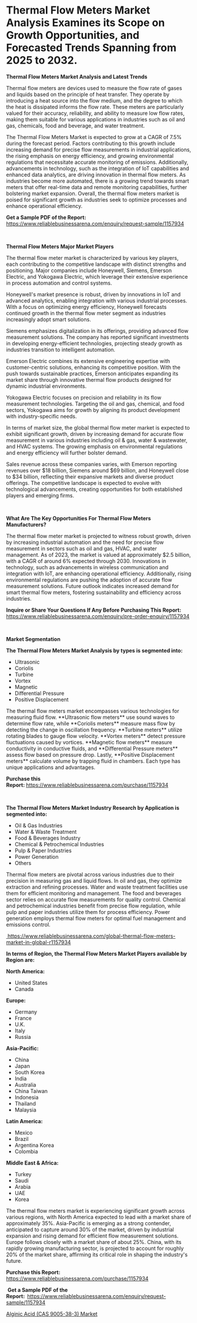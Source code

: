 <p><h1>Thermal Flow Meters Market Analysis Examines its Scope on Growth Opportunities, and Forecasted Trends Spanning from 2025 to 2032.</h1></p><p><strong>Thermal Flow Meters Market Analysis and Latest Trends</strong></p>
<p><p>Thermal flow meters are devices used to measure the flow rate of gases and liquids based on the principle of heat transfer. They operate by introducing a heat source into the flow medium, and the degree to which the heat is dissipated informs the flow rate. These meters are particularly valued for their accuracy, reliability, and ability to measure low flow rates, making them suitable for various applications in industries such as oil and gas, chemicals, food and beverage, and water treatment.</p><p>The Thermal Flow Meters Market is expected to grow at a CAGR of 7.5% during the forecast period. Factors contributing to this growth include increasing demand for precise flow measurements in industrial applications, the rising emphasis on energy efficiency, and growing environmental regulations that necessitate accurate monitoring of emissions. Additionally, advancements in technology, such as the integration of IoT capabilities and enhanced data analytics, are driving innovation in thermal flow meters. As industries become more automated, there is a growing trend towards smart meters that offer real-time data and remote monitoring capabilities, further bolstering market expansion. Overall, the thermal flow meters market is poised for significant growth as industries seek to optimize processes and enhance operational efficiency.</p></p>
<p><strong>Get a Sample PDF of the Report:&nbsp;</strong> <a href="https://www.reliablebusinessarena.com/enquiry/request-sample/1157934?utm_campaign=2637&utm_medium=2&utm_source=Github&utm_content=ia&utm_term=21032025&utm_id=thermal-flow-meters">https://www.reliablebusinessarena.com/enquiry/request-sample/1157934</a></p>
<p>&nbsp;</p>
<p><strong>Thermal Flow Meters Major Market Players</strong></p>
<p><p>The thermal flow meter market is characterized by various key players, each contributing to the competitive landscape with distinct strengths and positioning. Major companies include Honeywell, Siemens, Emerson Electric, and Yokogawa Electric, which leverage their extensive experience in process automation and control systems.</p><p>Honeywell's market presence is robust, driven by innovations in IoT and advanced analytics, enabling integration with various industrial processes. With a focus on optimizing energy efficiency, Honeywell forecasts continued growth in the thermal flow meter segment as industries increasingly adopt smart solutions.</p><p>Siemens emphasizes digitalization in its offerings, providing advanced flow measurement solutions. The company has reported significant investments in developing energy-efficient technologies, projecting steady growth as industries transition to intelligent automation.</p><p>Emerson Electric combines its extensive engineering expertise with customer-centric solutions, enhancing its competitive position. With the push towards sustainable practices, Emerson anticipates expanding its market share through innovative thermal flow products designed for dynamic industrial environments.</p><p>Yokogawa Electric focuses on precision and reliability in its flow measurement technologies. Targeting the oil and gas, chemical, and food sectors, Yokogawa aims for growth by aligning its product development with industry-specific needs.</p><p>In terms of market size, the global thermal flow meter market is expected to exhibit significant growth, driven by increasing demand for accurate flow measurement in various industries including oil & gas, water & wastewater, and HVAC systems. The growing emphasis on environmental regulations and energy efficiency will further bolster demand.</p><p>Sales revenue across these companies varies, with Emerson reporting revenues over $18 billion, Siemens around $69 billion, and Honeywell close to $34 billion, reflecting their expansive markets and diverse product offerings. The competitive landscape is expected to evolve with technological advancements, creating opportunities for both established players and emerging firms.</p></p>
<p>&nbsp;</p>
<p><strong>What Are The Key Opportunities For Thermal Flow Meters Manufacturers?</strong></p>
<p><p>The thermal flow meter market is projected to witness robust growth, driven by increasing industrial automation and the need for precise flow measurement in sectors such as oil and gas, HVAC, and water management. As of 2023, the market is valued at approximately $2.5 billion, with a CAGR of around 6% expected through 2030. Innovations in technology, such as advancements in wireless communication and integration with IoT, are enhancing operational efficiency. Additionally, rising environmental regulations are pushing the adoption of accurate flow measurement solutions. Future outlook indicates increased demand for smart thermal flow meters, fostering sustainability and efficiency across industries.</p></p>
<p><strong>Inquire or Share Your Questions If Any Before Purchasing This Report:</strong> <a href="https://www.reliablebusinessarena.com/enquiry/pre-order-enquiry/1157934?utm_campaign=2637&utm_medium=2&utm_source=Github&utm_content=ia&utm_term=21032025&utm_id=thermal-flow-meters">https://www.reliablebusinessarena.com/enquiry/pre-order-enquiry/1157934</a></p>
<p>&nbsp;</p>
<p><strong>Market Segmentation</strong></p>
<p><strong>The Thermal Flow Meters Market Analysis by types is segmented into:</strong></p>
<p><ul><li>Ultrasonic</li><li>Coriolis</li><li>Turbine</li><li>Vortex</li><li>Magnetic</li><li>Differential Pressure</li><li>Positive Displacement</li></ul></p>
<p><p>The thermal flow meters market encompasses various technologies for measuring fluid flow. **Ultrasonic flow meters** use sound waves to determine flow rate, while **Coriolis meters** measure mass flow by detecting the change in oscillation frequency. **Turbine meters** utilize rotating blades to gauge flow velocity. **Vortex meters** detect pressure fluctuations caused by vortices. **Magnetic flow meters** measure conductivity in conductive fluids, and **Differential Pressure meters** assess flow based on pressure drop. Lastly, **Positive Displacement meters** calculate volume by trapping fluid in chambers. Each type has unique applications and advantages.</p></p>
<p><strong>Purchase this Report:&nbsp;</strong><a href="https://www.reliablebusinessarena.com/purchase/1157934?utm_campaign=2637&utm_medium=2&utm_source=Github&utm_content=ia&utm_term=21032025&utm_id=thermal-flow-meters">https://www.reliablebusinessarena.com/purchase/1157934</a></p>
<p>&nbsp;</p>
<p><strong>The Thermal Flow Meters Market Industry Research by Application is segmented into:</strong></p>
<p><ul><li>Oil & Gas Industries</li><li>Water & Waste Treatment</li><li>Food & Beverages Industry</li><li>Chemical & Petrochemical Industries</li><li>Pulp & Paper Industries</li><li>Power Generation</li><li>Others</li></ul></p>
<p><p>Thermal flow meters are pivotal across various industries due to their precision in measuring gas and liquid flows. In oil and gas, they optimize extraction and refining processes. Water and waste treatment facilities use them for efficient monitoring and management. The food and beverages sector relies on accurate flow measurements for quality control. Chemical and petrochemical industries benefit from precise flow regulation, while pulp and paper industries utilize them for process efficiency. Power generation employs thermal flow meters for optimal fuel management and emissions control.</p></p>
<p><a href="https://www.reliablebusinessarena.com/global-thermal-flow-meters-market-in-global-r1157934?utm_campaign=2637&utm_medium=2&utm_source=Github&utm_content=ia&utm_term=21032025&utm_id=thermal-flow-meters">&nbsp;https://www.reliablebusinessarena.com/global-thermal-flow-meters-market-in-global-r1157934</a></p>
<p><strong>In terms of Region, the Thermal Flow Meters Market Players available by Region are:</strong></p>
<p>
    <p> <strong> North America: </strong>
        <ul>
            <li>United States</li>
            <li>Canada</li>
        </ul>
        </p> 
    <p> <strong> Europe: </strong>
        <ul>
            <li>Germany</li>
            <li>France</li>
            <li>U.K.</li>
            <li>Italy</li>
            <li>Russia</li>
        </ul>
        </p> 
    <p> <strong> Asia-Pacific: </strong>
        <ul>
            <li>China</li>
            <li>Japan</li>
            <li>South Korea</li>
            <li>India</li>
            <li>Australia</li>
            <li>China Taiwan</li>
            <li>Indonesia</li>
            <li>Thailand</li>
            <li>Malaysia</li>
        </ul>
        </p> 
    <p> <strong> Latin America: </strong>
        <ul>
            <li>Mexico</li>
            <li>Brazil</li>
            <li>Argentina Korea</li>
            <li>Colombia</li>
        </ul>
        </p> 
    <p> <strong> Middle East & Africa: </strong>
        <ul>
            <li>Turkey</li>
            <li>Saudi</li>
            <li>Arabia</li>
            <li>UAE</li>
            <li>Korea</li>
        </ul>
    </p>
    </p>
<p><p>The thermal flow meters market is experiencing significant growth across various regions, with North America expected to lead with a market share of approximately 35%. Asia-Pacific is emerging as a strong contender, anticipated to capture around 30% of the market, driven by industrial expansion and rising demand for efficient flow measurement solutions. Europe follows closely with a market share of about 25%. China, with its rapidly growing manufacturing sector, is projected to account for roughly 20% of the market share, affirming its critical role in shaping the industry's future.</p></p>
<p><strong>Purchase this Report: </strong><a href="https://www.reliablebusinessarena.com/purchase/1157934?utm_campaign=2637&utm_medium=2&utm_source=Github&utm_content=ia&utm_term=21032025&utm_id=thermal-flow-meters">https://www.reliablebusinessarena.com/purchase/1157934</a></p>
<p>&nbsp;<strong>Get a Sample PDF of the Report:&nbsp;&nbsp;</strong><a href="https://www.reliablebusinessarena.com/enquiry/request-sample/1157934?utm_campaign=2637&utm_medium=2&utm_source=Github&utm_content=ia&utm_term=21032025&utm_id=thermal-flow-meters">https://www.reliablebusinessarena.com/enquiry/request-sample/1157934</a></p>
<p><strong></strong></p>
<p><p><a href="https://github.com/ovtkosle/Market-Research-Report-List-1/blob/main/alginic-acid-cas-9005-38-3-market.md?utm_campaign=2637&utm_medium=2&utm_source=Github&utm_content=ia&utm_term=21032025&utm_id=thermal-flow-meters">Alginic Acid (CAS 9005-38-3) Market</a></p></p>